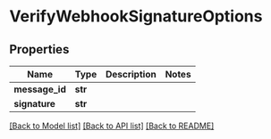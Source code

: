 # VerifyWebhookSignatureOptions

## Properties
Name | Type | Description | Notes
------------ | ------------- | ------------- | -------------
**message_id** | **str** |  | 
**signature** | **str** |  | 

[[Back to Model list]](../README#documentation-for-models) [[Back to API list]](../README#documentation-for-api-endpoints) [[Back to README]](../README)


